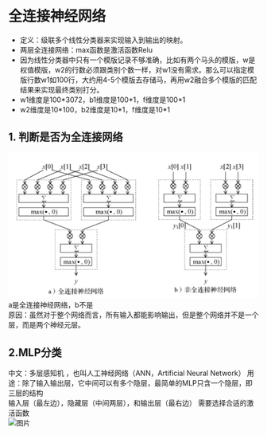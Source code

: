 # 全连接神经网络
- 定义：级联多个线性分类器来实现输入到输出的映射。
- 两层全连接网络：max函数是激活函数Relu 
- 因为线性分类器中只有一个模版记录不够准确，比如有两个马头的模版，w是权值模版，w2的行数必须跟类别个数一样，对w1没有需求。那么可以指定模版行数w1如100行，大约用4-5个模版去存储马，再用w2融合多个模版的匹配结果来实现最终类别打分。
- w1维度是100\*3072，b1维度是100\*1，f维度是100\*1
- w2维度是10\*100，b2维度是10\*1，f维度是10\*1  
## 1. 判断是否为全连接网络  
![图片](https://github.com/1511878271/Pytorch/blob/main/8.jpg)  
a是全连接神经网络，b不是  
原因：虽然对于整个网络而言，所有输入都能影响输出，但是整个网络并不是一个层，而是两个神经元层。
## 2.MLP分类  
中文：多层感知机 ，也叫人工神经网络（ANN，Artificial Neural Network）
用途：除了输入输出层，它中间可以有多个隐层，最简单的MLP只含一个隐层，即三层的结构  
输入层（最左边），隐藏层（中间两层），和输出层（最右边） 需要选择合适的激活函数  
![图片](https://github.com/1511878271/Pytorch/blob/main/9.jpg)
